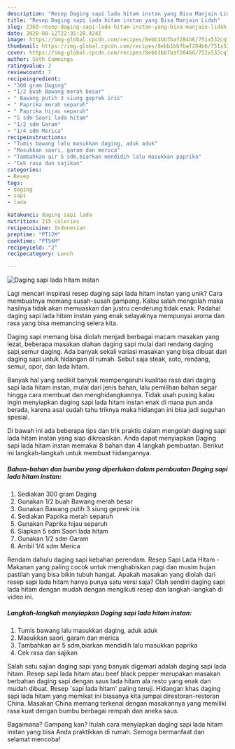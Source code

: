 ```yaml
---
description: "Resep Daging sapi lada hitam instan yang Bisa Manjain Lidah"
title: "Resep Daging sapi lada hitam instan yang Bisa Manjain Lidah"
slug: 2360-resep-daging-sapi-lada-hitam-instan-yang-bisa-manjain-lidah
date: 2020-08-12T22:35:28.424Z
image: https://img-global.cpcdn.com/recipes/8ebb1bb7baf284b6/751x532cq70/daging-sapi-lada-hitam-instan-foto-resep-utama.jpg
thumbnail: https://img-global.cpcdn.com/recipes/8ebb1bb7baf284b6/751x532cq70/daging-sapi-lada-hitam-instan-foto-resep-utama.jpg
cover: https://img-global.cpcdn.com/recipes/8ebb1bb7baf284b6/751x532cq70/daging-sapi-lada-hitam-instan-foto-resep-utama.jpg
author: Seth Cummings
ratingvalue: 3
reviewcount: 7
recipeingredient:
- "300 gram Daging"
- "1/2 buah Bawang merah besar"
- " Bawang putih 3 siung geprek iris"
- " Paprika merah separuh"
- " Paprika hijau separuh"
- "5 sdm Saori lada hitam"
- "1/2 sdm Garam"
- "1/4 sdm Merica"
recipeinstructions:
- "Tumis bawang lalu masukkan daging, aduk aduk"
- "Masukkan saori, garam dan merica"
- "Tambahkan air 5 sdm,biarkan mendidih lalu masukkan paprika"
- "Cek rasa dan sajikan"
categories:
- Resep
tags:
- daging
- sapi
- lada

katakunci: daging sapi lada 
nutrition: 215 calories
recipecuisine: Indonesian
preptime: "PT12M"
cooktime: "PT56M"
recipeyield: "2"
recipecategory: Lunch

---
```



![Daging sapi lada hitam instan](https://img-global.cpcdn.com/recipes/8ebb1bb7baf284b6/751x532cq70/daging-sapi-lada-hitam-instan-foto-resep-utama.jpg)

Lagi mencari inspirasi resep daging sapi lada hitam instan yang unik? Cara membuatnya memang susah-susah gampang. Kalau salah mengolah maka hasilnya tidak akan memuaskan dan justru cenderung tidak enak. Padahal daging sapi lada hitam instan yang enak selayaknya mempunyai aroma dan rasa yang bisa memancing selera kita.

Daging sapi memang bisa diolah menjadi berbagai macam masakan yang lezat, beberapa masakan olahan daging sapi mulai dari rendang daging sapi,semur daging. Ada banyak sekali variasi masakan yang bisa dibuat dari daging sapi untuk hidangan di rumah. Sebut saja steak, soto, rendang, semur, opor, dan lada hitam.

Banyak hal yang sedikit banyak mempengaruhi kualitas rasa dari daging sapi lada hitam instan, mulai dari jenis bahan, lalu pemilihan bahan segar hingga cara membuat dan menghidangkannya. Tidak usah pusing kalau ingin menyiapkan daging sapi lada hitam instan enak di mana pun anda berada, karena asal sudah tahu triknya maka hidangan ini bisa jadi suguhan spesial.


Di bawah ini ada beberapa tips dan trik praktis dalam mengolah daging sapi lada hitam instan yang siap dikreasikan. Anda dapat menyiapkan Daging sapi lada hitam instan memakai 8 bahan dan 4 langkah pembuatan. Berikut ini langkah-langkah untuk membuat hidangannya.

<!--inarticleads1-->

##### Bahan-bahan dan bumbu yang diperlukan dalam pembuatan Daging sapi lada hitam instan:

1. Sediakan 300 gram Daging
1. Gunakan 1/2 buah Bawang merah besar
1. Gunakan  Bawang putih 3 siung geprek iris
1. Sediakan  Paprika merah separuh
1. Gunakan  Paprika hijau separuh
1. Siapkan 5 sdm Saori lada hitam
1. Gunakan 1/2 sdm Garam
1. Ambil 1/4 sdm Merica


Rendam dahulu daging sapi kebahan perendam. Resep Sapi Lada Hitam - Makanan yang paling cocok untuk menghabiskan pagi dan musim hujan pastilah yang bisa bikin tubuh hangat. Apakah masakan yang diolah dari resep sapi lada hitam hanya punya satu versi saja? Olah sendiri daging sapi lada hitam dengan mudah dengan mengikuti resep dan langkah-langkah di video ini. 

<!--inarticleads2-->

##### Langkah-langkah menyiapkan Daging sapi lada hitam instan:

1. Tumis bawang lalu masukkan daging, aduk aduk
1. Masukkan saori, garam dan merica
1. Tambahkan air 5 sdm,biarkan mendidih lalu masukkan paprika
1. Cek rasa dan sajikan


Salah satu sajian daging sapi yang banyak digemari adalah daging sapi lada hitam. Resep sapi lada hitam atau beef black pepper merupakan masakan berbahan daging sapi dengan saus lada hitam ala resto yang enak dan mudah dibuat. Resep &#39;sapi lada hitam&#39; paling teruji. Hidangan khas daging sapi lada hitam yang memikat ini biasanya kita jumpai direstoran-restoran China. Masakan China memang terkenal dengan masakannya yang memiliki rasa kuat dengan bumbu berbagai rempah dan aneka saus. 

Bagaimana? Gampang kan? Itulah cara menyiapkan daging sapi lada hitam instan yang bisa Anda praktikkan di rumah. Semoga bermanfaat dan selamat mencoba!

